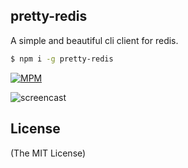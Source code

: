 pretty-redis
------------

A simple and beautiful cli client for redis.

```bash
$ npm i -g pretty-redis
```
[![MPM](https://nodei.co/npm/pretty-redis.png?downloads=true&stars=true)](http://npmjs.org/pretty-redis)

![screencast](https://raw.githubusercontent.com/poying/pretty-redis/master/screencast.gif)

## License

(The MIT License)
